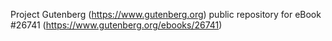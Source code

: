 Project Gutenberg (https://www.gutenberg.org) public repository for eBook #26741 (https://www.gutenberg.org/ebooks/26741)
